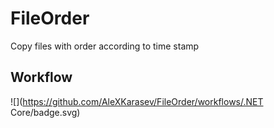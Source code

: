 # FileOrder
 Copy files with order according to time stamp

## Workflow
![](https://github.com/AleXKarasev/FileOrder/workflows/.NET Core/badge.svg)
